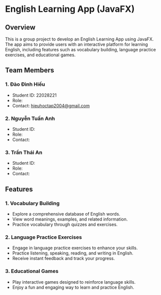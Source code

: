 # English Learning App (JavaFX)

## Overview
This is a group project to develop an English Learning App using JavaFX. The app aims to provide users with an interactive platform for learning English, including features such as vocabulary building, language practice exercises, and educational games.

## Team Members

### 1. Đào Đình Hiếu
- Student ID: 22028221
- Role: 
- Contact: hieuhoctap2004@gmail.com

### 2. Nguyễn Tuấn Anh
- Student ID: 
- Role: 
- Contact: 

### 3. Trần Thái An
- Student ID: 
- Role: 
- Contact: 

## Features

### 1. Vocabulary Building
- Explore a comprehensive database of English words.
- View word meanings, examples, and related information.
- Practice vocabulary through quizzes and exercises.

### 2. Language Practice Exercises
- Engage in language practice exercises to enhance your skills.
- Practice listening, speaking, reading, and writing in English.
- Receive instant feedback and track your progress.

### 3. Educational Games
- Play interactive games designed to reinforce language skills.
- Enjoy a fun and engaging way to learn and practice English.
